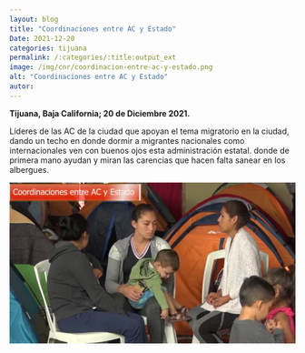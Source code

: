 ```yaml
---
layout: blog
title: "Coordinaciones entre AC y Estado"
Date: 2021-12-20
categories: tijuana
permalink: /:categories/:title:output_ext
image: /img/cnr/coordinacion-entre-ac-y-estado.png
alt: "Coordinaciones entre AC y Estado"
autor:
---
```


**Tijuana, Baja California; 20 de Diciembre 2021.** 

Líderes de las AC de la ciudad que apoyan el tema migratorio en la ciudad, dando un techo en donde dormir a migrantes nacionales como internacionales ven con buenos ojos esta administración estatal.
donde de primera mano ayudan y miran las carencias que hacen falta sanear en los albergues.



<div id="carouselExampleSlidesOnly" class="carousel slide" data-ride="carousel">
  <div class="carousel-inner">
    <div class="carousel-item active">
       <img class="d-block w-100" src="/img/cnr/coordinacion-entre-ac-y-estado.png" loading="lazy"  alt="Coordinaciones entre AC y Estado">
    </div>
  </div>
</div>